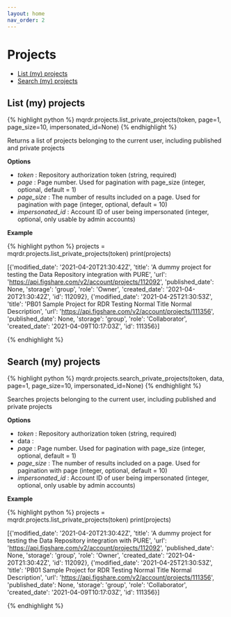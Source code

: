 ```yaml
---
layout: home
nav_order: 2
---
```


# Projects

- [List (my) projects](#list-my-projects)
- [Search (my) projects](#search-my-projects)

## List (my) projects

{% highlight python %}
mqrdr.projects.list_private_projects(token, page=1, page_size=10, impersonated_id=None)
{% endhighlight %}

Returns a list of projects belonging to the current user, including published and private projects

**Options**

- _token_ : Repository authorization token (string, required)
- _page_ : Page number. Used for pagination with page_size (integer, optional, default = 1)
- _page_size_ : The number of results included on a page. Used for pagination with page (integer, optional, default = 10)
- _impersonated_id_ : Account ID of user being impersonated (integer, optional, only usable by admin accounts)

**Example**

{% highlight python %}
projects = mqrdr.projects.list_private_projects(token)
print(projects)

[{'modified_date': '2021-04-20T21:30:42Z',
'title': 'A dummy project for testing the Data Repository integration with PURE',
'url': 'https://api.figshare.com/v2/account/projects/112092',
'published_date': None,
'storage': 'group',
'role': 'Owner',
'created_date': '2021-04-20T21:30:42Z',
'id': 112092},
{'modified_date': '2021-04-25T21:30:53Z',
'title': 'PB01 Sample Project for RDR Testing Normal Title Normal Description',
'url': 'https://api.figshare.com/v2/account/projects/111356',
'published_date': None,
'storage': 'group',
'role': 'Collaborator',
'created_date': '2021-04-09T10:17:03Z',
'id': 111356}]

{% endhighlight %}

## Search (my) projects

{% highlight python %}
mqrdr.projects.search_private_projects(token, data, page=1, page_size=10, impersonated_id=None)
{% endhighlight %}

Searches projects belonging to the current user, including published and private projects

**Options**

- _token_ : Repository authorization token (string, required)
- data :
- _page_ : Page number. Used for pagination with page_size (integer, optional, default = 1)
- _page_size_ : The number of results included on a page. Used for pagination with page (integer, optional, default = 10)
- _impersonated_id_ : Account ID of user being impersonated (integer, optional, only usable by admin accounts)

**Example**

{% highlight python %}
projects = mqrdr.projects.list_private_projects(token)
print(projects)

[{'modified_date': '2021-04-20T21:30:42Z',
'title': 'A dummy project for testing the Data Repository integration with PURE',
'url': 'https://api.figshare.com/v2/account/projects/112092',
'published_date': None,
'storage': 'group',
'role': 'Owner',
'created_date': '2021-04-20T21:30:42Z',
'id': 112092},
{'modified_date': '2021-04-25T21:30:53Z',
'title': 'PB01 Sample Project for RDR Testing Normal Title Normal Description',
'url': 'https://api.figshare.com/v2/account/projects/111356',
'published_date': None,
'storage': 'group',
'role': 'Collaborator',
'created_date': '2021-04-09T10:17:03Z',
'id': 111356}]

{% endhighlight %}
